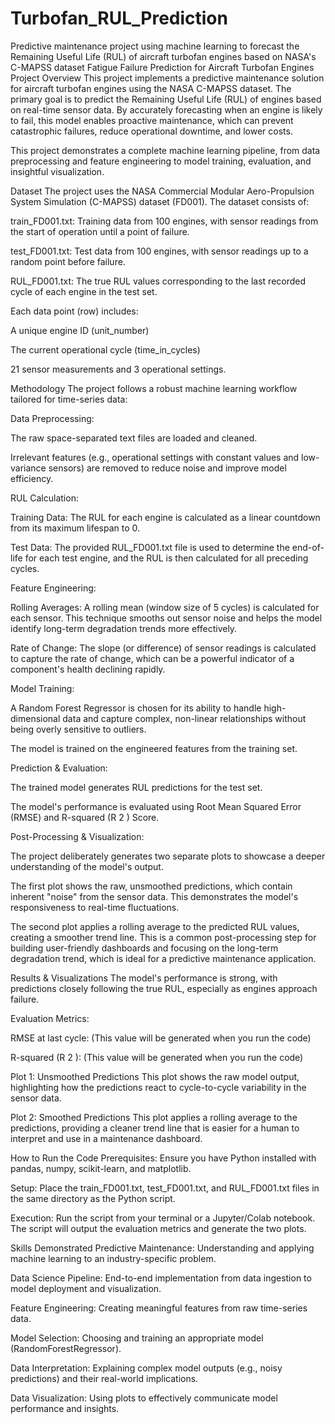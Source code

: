 # Turbofan_RUL_Prediction
Predictive maintenance project using machine learning to forecast the Remaining Useful Life (RUL) of aircraft turbofan engines based on NASA's C-MAPSS dataset
Fatigue Failure Prediction for Aircraft Turbofan Engines
Project Overview
This project implements a predictive maintenance solution for aircraft turbofan engines using the NASA C-MAPSS dataset. The primary goal is to predict the Remaining Useful Life (RUL) of engines based on real-time sensor data. By accurately forecasting when an engine is likely to fail, this model enables proactive maintenance, which can prevent catastrophic failures, reduce operational downtime, and lower costs.

This project demonstrates a complete machine learning pipeline, from data preprocessing and feature engineering to model training, evaluation, and insightful visualization.

Dataset
The project uses the NASA Commercial Modular Aero-Propulsion System Simulation (C-MAPSS) dataset (FD001). The dataset consists of:

train_FD001.txt: Training data from 100 engines, with sensor readings from the start of operation until a point of failure.

test_FD001.txt: Test data from 100 engines, with sensor readings up to a random point before failure.

RUL_FD001.txt: The true RUL values corresponding to the last recorded cycle of each engine in the test set.

Each data point (row) includes:

A unique engine ID (unit_number)

The current operational cycle (time_in_cycles)

21 sensor measurements and 3 operational settings.

Methodology
The project follows a robust machine learning workflow tailored for time-series data:

Data Preprocessing:

The raw space-separated text files are loaded and cleaned.

Irrelevant features (e.g., operational settings with constant values and low-variance sensors) are removed to reduce noise and improve model efficiency.

RUL Calculation:

Training Data: The RUL for each engine is calculated as a linear countdown from its maximum lifespan to 0.

Test Data: The provided RUL_FD001.txt file is used to determine the end-of-life for each test engine, and the RUL is then calculated for all preceding cycles.

Feature Engineering:

Rolling Averages: A rolling mean (window size of 5 cycles) is calculated for each sensor. This technique smooths out sensor noise and helps the model identify long-term degradation trends more effectively.

Rate of Change: The slope (or difference) of sensor readings is calculated to capture the rate of change, which can be a powerful indicator of a component's health declining rapidly.

Model Training:

A Random Forest Regressor is chosen for its ability to handle high-dimensional data and capture complex, non-linear relationships without being overly sensitive to outliers.

The model is trained on the engineered features from the training set.

Prediction & Evaluation:

The trained model generates RUL predictions for the test set.

The model's performance is evaluated using Root Mean Squared Error (RMSE) and R-squared (R 
2
 ) Score.

Post-Processing & Visualization:

The project deliberately generates two separate plots to showcase a deeper understanding of the model's output.

The first plot shows the raw, unsmoothed predictions, which contain inherent "noise" from the sensor data. This demonstrates the model's responsiveness to real-time fluctuations.

The second plot applies a rolling average to the predicted RUL values, creating a smoother trend line. This is a common post-processing step for building user-friendly dashboards and focusing on the long-term degradation trend, which is ideal for a predictive maintenance application.

Results & Visualizations
The model's performance is strong, with predictions closely following the true RUL, especially as engines approach failure.

Evaluation Metrics:

RMSE at last cycle: (This value will be generated when you run the code)

R-squared (R 
2
 ): (This value will be generated when you run the code)

Plot 1: Unsmoothed Predictions
This plot shows the raw model output, highlighting how the predictions react to cycle-to-cycle variability in the sensor data.

Plot 2: Smoothed Predictions
This plot applies a rolling average to the predictions, providing a cleaner trend line that is easier for a human to interpret and use in a maintenance dashboard.

How to Run the Code
Prerequisites: Ensure you have Python installed with pandas, numpy, scikit-learn, and matplotlib.

Setup: Place the train_FD001.txt, test_FD001.txt, and RUL_FD001.txt files in the same directory as the Python script.

Execution: Run the script from your terminal or a Jupyter/Colab notebook. The script will output the evaluation metrics and generate the two plots.

Skills Demonstrated
Predictive Maintenance: Understanding and applying machine learning to an industry-specific problem.

Data Science Pipeline: End-to-end implementation from data ingestion to model deployment and visualization.

Feature Engineering: Creating meaningful features from raw time-series data.

Model Selection: Choosing and training an appropriate model (RandomForestRegressor).

Data Interpretation: Explaining complex model outputs (e.g., noisy predictions) and their real-world implications.

Data Visualization: Using plots to effectively communicate model performance and insights.
